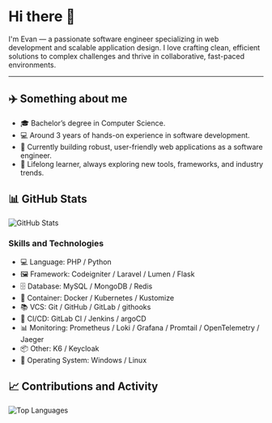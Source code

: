 # Hi there 👋

I'm Evan — a passionate software engineer specializing in web development and scalable application design. I love crafting clean, efficient solutions to complex challenges and thrive in collaborative, fast-paced environments.

<hr>

## ✈️ Something about me

- 🎓 Bachelor’s degree in Computer Science.
- 💻 Around 3 years of hands-on experience in software development.
- 💼 Currently building robust, user-friendly web applications as a software engineer.
- 🌱 Lifelong learner, always exploring new tools, frameworks, and industry trends.

## 📊 GitHub Stats

![GitHub Stats](https://github-readme-stats.vercel.app/api?username=ycchuang99&show_icons=true&theme=radical)

### Skills and Technologies

- 💻 Language: PHP / Python
- 🖼️ Framework: Codeigniter / Laravel / Lumen / Flask
- 🗄️ Database: MySQL / MongoDB / Redis
- 🐳 Container: Docker / Kubernetes / Kustomize
- 📚 VCS: Git / GitHub / GitLab / githooks
- 🔄 CI/CD: GitLab CI / Jenkins / argoCD
- 📊 Monitoring: Prometheus / Loki / Grafana / Promtail / OpenTelemetry / Jaeger
- 📦 Other: K6 / Keycloak
- 🐧 Operating System: Windows / Linux

## 📈 Contributions and Activity

![Top Languages](https://github-readme-stats.vercel.app/api/top-langs/?username=ycchuang99&layout=compact&theme=radical)
